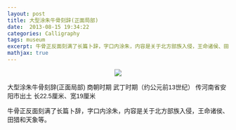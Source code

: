 ```yaml
---
layout: post
title: 大型涂朱牛骨刻辞(正面局部)
date:  2013-08-15 19:34:22
categories: Calligraphy
tags: museum
excerpt: 牛骨正反面刻满了长篇卜辞，字口内涂朱，内容是关于北方部族入侵，王命诸侯、田猎和天象等。
mathjax: true
---
```



<p style="font-family: Arial; font-size: 14px; white-space: normal; text-align: center;">
    <img src="http://www.9610.com/jiagu/02jubu.jpg" style="border-width: 0px;"/>
</p>
<p style="font-family: Arial; font-size: 14px; white-space: normal;">
    大型涂朱牛骨刻辞(正面局部)
商朝时期
武丁时期（约公元前13世纪）
传河南省安阳市出土
长22.5厘米、宽19厘米

牛骨正反面刻满了长篇卜辞，字口内涂朱，内容是关于北方部族入侵，王命诸侯、田猎和天象等。
</p>
<p>
    <br/>
</p>
